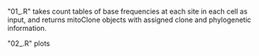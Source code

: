 "01_.R" takes count tables of base frequencies at each site in each cell as input, and returns mitoClone objects with assigned clone and phylogenetic information.

"02_.R" plots
